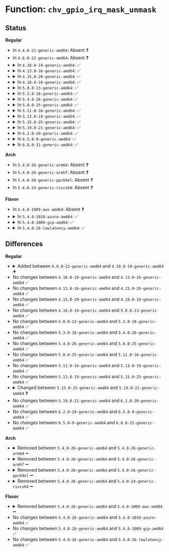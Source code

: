 # Function: <code>chv_gpio_irq_mask_unmask</code>

## Status
<b>Regular</b>
<ul>
<li>
In <code>4.4.0-21-generic-amd64</code>: Absent ❓
</li>
<li>
In <code>4.8.0-22-generic-amd64</code>: Absent ❓
</li>
<li>
<details>
<summary>In <code>4.10.0-19-generic-amd64</code>: ✅</summary>

```c
void chv_gpio_irq_mask_unmask(struct irq_data * d, bool mask)
```

```json
{
  "name": "chv_gpio_irq_mask_unmask",
  "collision_type": "Unique Static",
  "inline_type": "No",
  "funcs": [
    {
      "addr": 18446744071583621984,
      "name": "chv_gpio_irq_mask_unmask",
      "external": false,
      "loc": "drivers/pinctrl/intel/pinctrl-cherryview.c:1355",
      "file": "drivers/pinctrl/intel/pinctrl-cherryview.c",
      "inline": "seen, unknown",
      "caller_inline": [],
      "caller_func": [
        "drivers/pinctrl/intel/pinctrl-cherryview.c:chv_gpio_irq_startup",
        "drivers/pinctrl/intel/pinctrl-cherryview.c:chv_gpio_irq_mask"
      ]
    }
  ],
  "symbols": [
    {
      "addr": 18446744071583621984,
      "name": "chv_gpio_irq_mask_unmask",
      "section": ".text",
      "bind": "STB_LOCAL",
      "size": 192
    }
  ]
}
```
</details>
</li>
<li>
<details>
<summary>In <code>4.13.0-16-generic-amd64</code>: ✅</summary>

```c
void chv_gpio_irq_mask_unmask(struct irq_data * d, bool mask)
```

```json
{
  "name": "chv_gpio_irq_mask_unmask",
  "collision_type": "Unique Static",
  "inline_type": "No",
  "funcs": [
    {
      "addr": 18446744071583661088,
      "name": "chv_gpio_irq_mask_unmask",
      "external": false,
      "loc": "drivers/pinctrl/intel/pinctrl-cherryview.c:1361",
      "file": "drivers/pinctrl/intel/pinctrl-cherryview.c",
      "inline": "seen, unknown",
      "caller_inline": [],
      "caller_func": [
        "drivers/pinctrl/intel/pinctrl-cherryview.c:chv_gpio_irq_startup",
        "drivers/pinctrl/intel/pinctrl-cherryview.c:chv_gpio_irq_mask"
      ]
    }
  ],
  "symbols": [
    {
      "addr": 18446744071583661088,
      "name": "chv_gpio_irq_mask_unmask",
      "section": ".text",
      "bind": "STB_LOCAL",
      "size": 193
    }
  ]
}
```
</details>
</li>
<li>
<details>
<summary>In <code>4.15.0-20-generic-amd64</code>: ✅</summary>

```c
void chv_gpio_irq_mask_unmask(struct irq_data * d, bool mask)
```

```json
{
  "name": "chv_gpio_irq_mask_unmask",
  "collision_type": "Unique Static",
  "inline_type": "No",
  "funcs": [
    {
      "addr": 18446744071583907648,
      "name": "chv_gpio_irq_mask_unmask",
      "external": false,
      "loc": "drivers/pinctrl/intel/pinctrl-cherryview.c:1345",
      "file": "drivers/pinctrl/intel/pinctrl-cherryview.c",
      "inline": "seen, unknown",
      "caller_inline": [],
      "caller_func": [
        "drivers/pinctrl/intel/pinctrl-cherryview.c:chv_gpio_irq_startup",
        "drivers/pinctrl/intel/pinctrl-cherryview.c:chv_gpio_irq_mask"
      ]
    }
  ],
  "symbols": [
    {
      "addr": 18446744071583907648,
      "name": "chv_gpio_irq_mask_unmask",
      "section": ".text",
      "bind": "STB_LOCAL",
      "size": 171
    }
  ]
}
```
</details>
</li>
<li>
<details>
<summary>In <code>4.18.0-10-generic-amd64</code>: ✅</summary>

```c
void chv_gpio_irq_mask_unmask(struct irq_data * d, bool mask)
```

```json
{
  "name": "chv_gpio_irq_mask_unmask",
  "collision_type": "Unique Static",
  "inline_type": "No",
  "funcs": [
    {
      "addr": 18446744071584108528,
      "name": "chv_gpio_irq_mask_unmask",
      "external": false,
      "loc": "drivers/pinctrl/intel/pinctrl-cherryview.c:1345",
      "file": "drivers/pinctrl/intel/pinctrl-cherryview.c",
      "inline": "seen, unknown",
      "caller_inline": [],
      "caller_func": [
        "drivers/pinctrl/intel/pinctrl-cherryview.c:chv_gpio_irq_startup",
        "drivers/pinctrl/intel/pinctrl-cherryview.c:chv_gpio_irq_mask"
      ]
    }
  ],
  "symbols": [
    {
      "addr": 18446744071584108528,
      "name": "chv_gpio_irq_mask_unmask",
      "section": ".text",
      "bind": "STB_LOCAL",
      "size": 171
    }
  ]
}
```
</details>
</li>
<li>
<details>
<summary>In <code>5.0.0-13-generic-amd64</code>: ✅</summary>

```c
void chv_gpio_irq_mask_unmask(struct irq_data * d, bool mask)
```

```json
{
  "name": "chv_gpio_irq_mask_unmask",
  "collision_type": "Unique Static",
  "inline_type": "No",
  "funcs": [
    {
      "addr": 18446744071584193632,
      "name": "chv_gpio_irq_mask_unmask",
      "external": false,
      "loc": "drivers/pinctrl/intel/pinctrl-cherryview.c:1331",
      "file": "drivers/pinctrl/intel/pinctrl-cherryview.c",
      "inline": "seen, unknown",
      "caller_inline": [],
      "caller_func": [
        "drivers/pinctrl/intel/pinctrl-cherryview.c:chv_gpio_irq_startup",
        "drivers/pinctrl/intel/pinctrl-cherryview.c:chv_gpio_irq_mask"
      ]
    }
  ],
  "symbols": [
    {
      "addr": 18446744071584193632,
      "name": "chv_gpio_irq_mask_unmask",
      "section": ".text",
      "bind": "STB_LOCAL",
      "size": 171
    }
  ]
}
```
</details>
</li>
<li>
<details>
<summary>In <code>5.3.0-18-generic-amd64</code>: ✅</summary>

```c
void chv_gpio_irq_mask_unmask(struct irq_data * d, bool mask)
```

```json
{
  "name": "chv_gpio_irq_mask_unmask",
  "collision_type": "Unique Static",
  "inline_type": "No",
  "funcs": [
    {
      "addr": 18446744071584382384,
      "name": "chv_gpio_irq_mask_unmask",
      "external": false,
      "loc": "drivers/pinctrl/intel/pinctrl-cherryview.c:1331",
      "file": "drivers/pinctrl/intel/pinctrl-cherryview.c",
      "inline": "seen, unknown",
      "caller_inline": [],
      "caller_func": [
        "drivers/pinctrl/intel/pinctrl-cherryview.c:chv_gpio_irq_startup",
        "drivers/pinctrl/intel/pinctrl-cherryview.c:chv_gpio_irq_mask"
      ]
    }
  ],
  "symbols": [
    {
      "addr": 18446744071584382384,
      "name": "chv_gpio_irq_mask_unmask",
      "section": ".text",
      "bind": "STB_LOCAL",
      "size": 177
    }
  ]
}
```
</details>
</li>
<li>
<details>
<summary>In <code>5.4.0-26-generic-amd64</code>: ✅</summary>

```c
void chv_gpio_irq_mask_unmask(struct irq_data * d, bool mask)
```

```json
{
  "name": "chv_gpio_irq_mask_unmask",
  "collision_type": "Unique Static",
  "inline_type": "No",
  "funcs": [
    {
      "addr": 18446744071584517328,
      "name": "chv_gpio_irq_mask_unmask",
      "external": false,
      "loc": "drivers/pinctrl/intel/pinctrl-cherryview.c:1333",
      "file": "drivers/pinctrl/intel/pinctrl-cherryview.c",
      "inline": "seen, unknown",
      "caller_inline": [],
      "caller_func": [
        "drivers/pinctrl/intel/pinctrl-cherryview.c:chv_gpio_irq_startup",
        "drivers/pinctrl/intel/pinctrl-cherryview.c:chv_gpio_irq_mask"
      ]
    }
  ],
  "symbols": [
    {
      "addr": 18446744071584517328,
      "name": "chv_gpio_irq_mask_unmask",
      "section": ".text",
      "bind": "STB_LOCAL",
      "size": 177
    }
  ]
}
```
</details>
</li>
<li>
<details>
<summary>In <code>5.8.0-25-generic-amd64</code>: ✅</summary>

```c
void chv_gpio_irq_mask_unmask(struct irq_data * d, bool mask)
```

```json
{
  "name": "chv_gpio_irq_mask_unmask",
  "collision_type": "Unique Static",
  "inline_type": "No",
  "funcs": [
    {
      "addr": 18446744071585181456,
      "name": "chv_gpio_irq_mask_unmask",
      "external": false,
      "loc": "drivers/pinctrl/intel/pinctrl-cherryview.c:1270",
      "file": "drivers/pinctrl/intel/pinctrl-cherryview.c",
      "inline": "seen, unknown",
      "caller_inline": [],
      "caller_func": [
        "drivers/pinctrl/intel/pinctrl-cherryview.c:chv_gpio_irq_startup",
        "drivers/pinctrl/intel/pinctrl-cherryview.c:chv_gpio_irq_mask"
      ]
    }
  ],
  "symbols": [
    {
      "addr": 18446744071585181456,
      "name": "chv_gpio_irq_mask_unmask",
      "section": ".text",
      "bind": "STB_LOCAL",
      "size": 174
    }
  ]
}
```
</details>
</li>
<li>
<details>
<summary>In <code>5.11.0-16-generic-amd64</code>: ✅</summary>

```c
void chv_gpio_irq_mask_unmask(struct irq_data * d, bool mask)
```

```json
{
  "name": "chv_gpio_irq_mask_unmask",
  "collision_type": "Unique Static",
  "inline_type": "No",
  "funcs": [
    {
      "addr": 18446744071585330752,
      "name": "chv_gpio_irq_mask_unmask",
      "external": false,
      "loc": "drivers/pinctrl/intel/pinctrl-cherryview.c:1256",
      "file": "drivers/pinctrl/intel/pinctrl-cherryview.c",
      "inline": "seen, unknown",
      "caller_inline": [],
      "caller_func": [
        "drivers/pinctrl/intel/pinctrl-cherryview.c:chv_gpio_irq_startup",
        "drivers/pinctrl/intel/pinctrl-cherryview.c:chv_gpio_irq_mask"
      ]
    }
  ],
  "symbols": [
    {
      "addr": 18446744071585330752,
      "name": "chv_gpio_irq_mask_unmask",
      "section": ".text",
      "bind": "STB_LOCAL",
      "size": 185
    }
  ]
}
```
</details>
</li>
<li>
<details>
<summary>In <code>5.13.0-19-generic-amd64</code>: ✅</summary>

```c
void chv_gpio_irq_mask_unmask(struct irq_data * d, bool mask)
```

```json
{
  "name": "chv_gpio_irq_mask_unmask",
  "collision_type": "Unique Static",
  "inline_type": "No",
  "funcs": [
    {
      "addr": 18446744071585215200,
      "name": "chv_gpio_irq_mask_unmask",
      "external": false,
      "loc": "drivers/pinctrl/intel/pinctrl-cherryview.c:1256",
      "file": "drivers/pinctrl/intel/pinctrl-cherryview.c",
      "inline": "seen, unknown",
      "caller_inline": [],
      "caller_func": [
        "drivers/pinctrl/intel/pinctrl-cherryview.c:chv_gpio_irq_startup",
        "drivers/pinctrl/intel/pinctrl-cherryview.c:chv_gpio_irq_mask"
      ]
    }
  ],
  "symbols": [
    {
      "addr": 18446744071585215200,
      "name": "chv_gpio_irq_mask_unmask",
      "section": ".text",
      "bind": "STB_LOCAL",
      "size": 177
    }
  ]
}
```
</details>
</li>
<li>
<details>
<summary>In <code>5.15.0-25-generic-amd64</code>: ✅</summary>

```c
void chv_gpio_irq_mask_unmask(struct irq_data * d, bool mask)
```

```json
{
  "name": "chv_gpio_irq_mask_unmask",
  "collision_type": "Unique Static",
  "inline_type": "No",
  "funcs": [
    {
      "addr": 18446744071585670480,
      "name": "chv_gpio_irq_mask_unmask",
      "external": false,
      "loc": "drivers/pinctrl/intel/pinctrl-cherryview.c:1256",
      "file": "drivers/pinctrl/intel/pinctrl-cherryview.c",
      "inline": "seen, unknown",
      "caller_inline": [],
      "caller_func": [
        "drivers/pinctrl/intel/pinctrl-cherryview.c:chv_gpio_irq_startup",
        "drivers/pinctrl/intel/pinctrl-cherryview.c:chv_gpio_irq_mask"
      ]
    }
  ],
  "symbols": [
    {
      "addr": 18446744071585670480,
      "name": "chv_gpio_irq_mask_unmask",
      "section": ".text",
      "bind": "STB_LOCAL",
      "size": 186
    }
  ]
}
```
</details>
</li>
<li>
<details>
<summary>In <code>5.19.0-21-generic-amd64</code>: ✅</summary>

```c
void chv_gpio_irq_mask_unmask(struct gpio_chip * gc, irq_hw_number_t hwirq, bool mask)
```

```json
{
  "name": "chv_gpio_irq_mask_unmask",
  "collision_type": "Unique Static",
  "inline_type": "No",
  "funcs": [
    {
      "addr": 18446744071586834048,
      "name": "chv_gpio_irq_mask_unmask",
      "external": false,
      "loc": "drivers/pinctrl/intel/pinctrl-cherryview.c:1258",
      "file": "drivers/pinctrl/intel/pinctrl-cherryview.c",
      "inline": "seen, unknown",
      "caller_inline": [],
      "caller_func": [
        "drivers/pinctrl/intel/pinctrl-cherryview.c:chv_gpio_irq_startup",
        "drivers/pinctrl/intel/pinctrl-cherryview.c:chv_gpio_irq_mask"
      ]
    }
  ],
  "symbols": [
    {
      "addr": 18446744071586834048,
      "name": "chv_gpio_irq_mask_unmask",
      "section": ".text",
      "bind": "STB_LOCAL",
      "size": 196
    }
  ]
}
```
</details>
</li>
<li>
<details>
<summary>In <code>6.2.0-20-generic-amd64</code>: ✅</summary>

```c
void chv_gpio_irq_mask_unmask(struct gpio_chip * gc, irq_hw_number_t hwirq, bool mask)
```

```json
{
  "name": "chv_gpio_irq_mask_unmask",
  "collision_type": "Unique Static",
  "inline_type": "No",
  "funcs": [
    {
      "addr": 18446744071587976160,
      "name": "chv_gpio_irq_mask_unmask",
      "external": false,
      "loc": "drivers/pinctrl/intel/pinctrl-cherryview.c:1260",
      "file": "drivers/pinctrl/intel/pinctrl-cherryview.c",
      "inline": "seen, unknown",
      "caller_inline": [],
      "caller_func": [
        "drivers/pinctrl/intel/pinctrl-cherryview.c:chv_gpio_irq_startup",
        "drivers/pinctrl/intel/pinctrl-cherryview.c:chv_gpio_irq_mask"
      ]
    }
  ],
  "symbols": [
    {
      "addr": 18446744071587976160,
      "name": "chv_gpio_irq_mask_unmask",
      "section": ".text",
      "bind": "STB_LOCAL",
      "size": 196
    }
  ]
}
```
</details>
</li>
<li>
<details>
<summary>In <code>6.5.0-9-generic-amd64</code>: ✅</summary>

```c
void chv_gpio_irq_mask_unmask(struct gpio_chip * gc, irq_hw_number_t hwirq, bool mask)
```

```json
{
  "name": "chv_gpio_irq_mask_unmask",
  "collision_type": "Unique Static",
  "inline_type": "No",
  "funcs": [
    {
      "addr": 18446744071588250768,
      "name": "chv_gpio_irq_mask_unmask",
      "external": false,
      "loc": "drivers/pinctrl/intel/pinctrl-cherryview.c:1265",
      "file": "drivers/pinctrl/intel/pinctrl-cherryview.c",
      "inline": "seen, unknown",
      "caller_inline": [],
      "caller_func": [
        "drivers/pinctrl/intel/pinctrl-cherryview.c:chv_gpio_irq_startup",
        "drivers/pinctrl/intel/pinctrl-cherryview.c:chv_gpio_irq_mask"
      ]
    }
  ],
  "symbols": [
    {
      "addr": 18446744071588250768,
      "name": "chv_gpio_irq_mask_unmask",
      "section": ".text",
      "bind": "STB_LOCAL",
      "size": 196
    }
  ]
}
```
</details>
</li>
<li>
<details>
<summary>In <code>6.8.0-31-generic-amd64</code>: ✅</summary>

```c
void chv_gpio_irq_mask_unmask(struct gpio_chip * gc, irq_hw_number_t hwirq, bool mask)
```

```json
{
  "name": "chv_gpio_irq_mask_unmask",
  "collision_type": "Unique Static",
  "inline_type": "No",
  "funcs": [
    {
      "addr": 18446744071588543120,
      "name": "chv_gpio_irq_mask_unmask",
      "external": false,
      "loc": "drivers/pinctrl/intel/pinctrl-cherryview.c:1187",
      "file": "drivers/pinctrl/intel/pinctrl-cherryview.c",
      "inline": "seen, unknown",
      "caller_inline": [],
      "caller_func": [
        "drivers/pinctrl/intel/pinctrl-cherryview.c:chv_gpio_irq_mask"
      ]
    }
  ],
  "symbols": [
    {
      "addr": 18446744071588543120,
      "name": "chv_gpio_irq_mask_unmask",
      "section": ".text",
      "bind": "STB_LOCAL",
      "size": 196
    }
  ]
}
```
</details>
</li>
</ul>
<b>Arch</b>
<ul>
<li>
In <code>5.4.0-26-generic-arm64</code>: Absent ❓
</li>
<li>
In <code>5.4.0-26-generic-armhf</code>: Absent ❓
</li>
<li>
In <code>5.4.0-26-generic-ppc64el</code>: Absent ❓
</li>
<li>
In <code>5.4.0-24-generic-riscv64</code>: Absent ❓
</li>
</ul>
<b>Flavor</b>
<ul>
<li>
In <code>5.4.0-1009-aws-amd64</code>: Absent ❓
</li>
<li>
<details>
<summary>In <code>5.4.0-1010-azure-amd64</code>: ✅</summary>

```c
void chv_gpio_irq_mask_unmask(struct irq_data * d, bool mask)
```

```json
{
  "name": "chv_gpio_irq_mask_unmask",
  "collision_type": "Unique Static",
  "inline_type": "No",
  "funcs": [
    {
      "addr": 18446744071584412384,
      "name": "chv_gpio_irq_mask_unmask",
      "external": false,
      "loc": "drivers/pinctrl/intel/pinctrl-cherryview.c:1333",
      "file": "drivers/pinctrl/intel/pinctrl-cherryview.c",
      "inline": "seen, unknown",
      "caller_inline": [],
      "caller_func": [
        "drivers/pinctrl/intel/pinctrl-cherryview.c:chv_gpio_irq_startup",
        "drivers/pinctrl/intel/pinctrl-cherryview.c:chv_gpio_irq_mask"
      ]
    }
  ],
  "symbols": [
    {
      "addr": 18446744071584412384,
      "name": "chv_gpio_irq_mask_unmask",
      "section": ".text",
      "bind": "STB_LOCAL",
      "size": 177
    }
  ]
}
```
</details>
</li>
<li>
<details>
<summary>In <code>5.4.0-1009-gcp-amd64</code>: ✅</summary>

```c
void chv_gpio_irq_mask_unmask(struct irq_data * d, bool mask)
```

```json
{
  "name": "chv_gpio_irq_mask_unmask",
  "collision_type": "Unique Static",
  "inline_type": "No",
  "funcs": [
    {
      "addr": 18446744071584468992,
      "name": "chv_gpio_irq_mask_unmask",
      "external": false,
      "loc": "drivers/pinctrl/intel/pinctrl-cherryview.c:1333",
      "file": "drivers/pinctrl/intel/pinctrl-cherryview.c",
      "inline": "seen, unknown",
      "caller_inline": [],
      "caller_func": [
        "drivers/pinctrl/intel/pinctrl-cherryview.c:chv_gpio_irq_startup",
        "drivers/pinctrl/intel/pinctrl-cherryview.c:chv_gpio_irq_mask"
      ]
    }
  ],
  "symbols": [
    {
      "addr": 18446744071584468992,
      "name": "chv_gpio_irq_mask_unmask",
      "section": ".text",
      "bind": "STB_LOCAL",
      "size": 177
    }
  ]
}
```
</details>
</li>
<li>
<details>
<summary>In <code>5.4.0-26-lowlatency-amd64</code>: ✅</summary>

```c
void chv_gpio_irq_mask_unmask(struct irq_data * d, bool mask)
```

```json
{
  "name": "chv_gpio_irq_mask_unmask",
  "collision_type": "Unique Static",
  "inline_type": "No",
  "funcs": [
    {
      "addr": 18446744071584575120,
      "name": "chv_gpio_irq_mask_unmask",
      "external": false,
      "loc": "drivers/pinctrl/intel/pinctrl-cherryview.c:1333",
      "file": "drivers/pinctrl/intel/pinctrl-cherryview.c",
      "inline": "seen, unknown",
      "caller_inline": [],
      "caller_func": [
        "drivers/pinctrl/intel/pinctrl-cherryview.c:chv_gpio_irq_startup",
        "drivers/pinctrl/intel/pinctrl-cherryview.c:chv_gpio_irq_mask"
      ]
    }
  ],
  "symbols": [
    {
      "addr": 18446744071584575120,
      "name": "chv_gpio_irq_mask_unmask",
      "section": ".text",
      "bind": "STB_LOCAL",
      "size": 177
    }
  ]
}
```
</details>
</li>
</ul>

## Differences
<b>Regular</b>
<ul>
<li>
<details>
<summary>Added between <code>4.8.0-22-generic-amd64</code> and <code>4.10.0-19-generic-amd64</code> ➕</summary>

```c
void chv_gpio_irq_mask_unmask(struct irq_data * d, bool mask)
```
</details>
</li>
<li>
No changes between <code>4.10.0-19-generic-amd64</code> and <code>4.13.0-16-generic-amd64</code> ✅
</li>
<li>
No changes between <code>4.13.0-16-generic-amd64</code> and <code>4.15.0-20-generic-amd64</code> ✅
</li>
<li>
No changes between <code>4.15.0-20-generic-amd64</code> and <code>4.18.0-10-generic-amd64</code> ✅
</li>
<li>
No changes between <code>4.18.0-10-generic-amd64</code> and <code>5.0.0-13-generic-amd64</code> ✅
</li>
<li>
No changes between <code>5.0.0-13-generic-amd64</code> and <code>5.3.0-18-generic-amd64</code> ✅
</li>
<li>
No changes between <code>5.3.0-18-generic-amd64</code> and <code>5.4.0-26-generic-amd64</code> ✅
</li>
<li>
No changes between <code>5.4.0-26-generic-amd64</code> and <code>5.8.0-25-generic-amd64</code> ✅
</li>
<li>
No changes between <code>5.8.0-25-generic-amd64</code> and <code>5.11.0-16-generic-amd64</code> ✅
</li>
<li>
No changes between <code>5.11.0-16-generic-amd64</code> and <code>5.13.0-19-generic-amd64</code> ✅
</li>
<li>
No changes between <code>5.13.0-19-generic-amd64</code> and <code>5.15.0-25-generic-amd64</code> ✅
</li>
<li>
<details>
<summary>Changed between <code>5.15.0-25-generic-amd64</code> and <code>5.19.0-21-generic-amd64</code> ❓</summary>
<ul>
<li>
<b>Param added. </b>
<code>struct gpio_chip * gc</code>
</li>
<li>
<b>Param added. </b>
<code>irq_hw_number_t hwirq</code>
</li>
<li>
<b>Param removed. </b>
<code>struct irq_data * d</code>
</li>
<li>
<b>Param reordered. </b>
<code>d, mask</code> ➡️ <code>gc, hwirq, mask</code>
</li>
</ul>
</details>
</li>
<li>
No changes between <code>5.19.0-21-generic-amd64</code> and <code>6.2.0-20-generic-amd64</code> ✅
</li>
<li>
No changes between <code>6.2.0-20-generic-amd64</code> and <code>6.5.0-9-generic-amd64</code> ✅
</li>
<li>
No changes between <code>6.5.0-9-generic-amd64</code> and <code>6.8.0-31-generic-amd64</code> ✅
</li>
</ul>
<b>Arch</b>
<ul>
<li>
<details>
<summary>Removed between <code>5.4.0-26-generic-amd64</code> and <code>5.4.0-26-generic-arm64</code> ➖</summary>

```c
void chv_gpio_irq_mask_unmask(struct irq_data * d, bool mask)
```
</details>
</li>
<li>
<details>
<summary>Removed between <code>5.4.0-26-generic-amd64</code> and <code>5.4.0-26-generic-armhf</code> ➖</summary>

```c
void chv_gpio_irq_mask_unmask(struct irq_data * d, bool mask)
```
</details>
</li>
<li>
<details>
<summary>Removed between <code>5.4.0-26-generic-amd64</code> and <code>5.4.0-26-generic-ppc64el</code> ➖</summary>

```c
void chv_gpio_irq_mask_unmask(struct irq_data * d, bool mask)
```
</details>
</li>
<li>
<details>
<summary>Removed between <code>5.4.0-26-generic-amd64</code> and <code>5.4.0-24-generic-riscv64</code> ➖</summary>

```c
void chv_gpio_irq_mask_unmask(struct irq_data * d, bool mask)
```
</details>
</li>
</ul>
<b>Flavor</b>
<ul>
<li>
<details>
<summary>Removed between <code>5.4.0-26-generic-amd64</code> and <code>5.4.0-1009-aws-amd64</code> ➖</summary>

```c
void chv_gpio_irq_mask_unmask(struct irq_data * d, bool mask)
```
</details>
</li>
<li>
No changes between <code>5.4.0-26-generic-amd64</code> and <code>5.4.0-1010-azure-amd64</code> ✅
</li>
<li>
No changes between <code>5.4.0-26-generic-amd64</code> and <code>5.4.0-1009-gcp-amd64</code> ✅
</li>
<li>
No changes between <code>5.4.0-26-generic-amd64</code> and <code>5.4.0-26-lowlatency-amd64</code> ✅
</li>
</ul>
